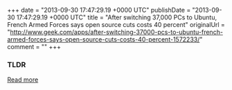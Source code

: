 +++
date = "2013-09-30 17:47:29.19 +0000 UTC"
publishDate = "2013-09-30 17:47:29.19 +0000 UTC"
title = "After switching 37,000 PCs to Ubuntu, French Armed Forces says open source cuts costs 40 percent"
originalUrl = "http://www.geek.com/apps/after-switching-37000-pcs-to-ubuntu-french-armed-forces-says-open-source-cuts-costs-40-percent-1572233/"
comment = ""
+++

### TLDR



[Read more](http://www.geek.com/apps/after-switching-37000-pcs-to-ubuntu-french-armed-forces-says-open-source-cuts-costs-40-percent-1572233/)
